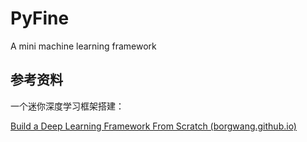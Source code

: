 # PyFine
A mini machine learning framework

## 参考资料

一个迷你深度学习框架搭建：

[Build a Deep Learning Framework From Scratch (borgwang.github.io)](https://borgwang.github.io/dl/2019/08/18/tinynn.html)